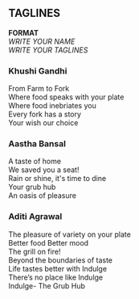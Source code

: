 ## TAGLINES

**FORMAT** <br>
_WRITE YOUR NAME_ <br>
_WRITE YOUR TAGLINES_ <br>


### Khushi Gandhi<br>
From Farm to Fork<br>
Where food speaks with your plate<br>
Where food inebriates you<br>
Every fork has a story<br>
Your wish our choice<br>


### Aastha Bansal <br>
A taste of home <br>
We saved you a seat! <br>
Rain or shine, it's time to dine <br>
Your grub hub <br>
An oasis of pleasure <br>


### Aditi Agrawal <br>
The pleasure of variety on your plate <br>
Better food Better mood <br>
The grill on fire! <br>
Beyond the boundaries of taste <br>
Life tastes better with Indulge <br>
There’s no place like Indulge <br>
Indulge- The Grub Hub <br>


